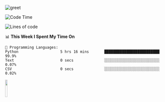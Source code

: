 ![greet](https://user-images.githubusercontent.com/44234583/146624354-9d461392-3676-4e7a-b12f-debc7319f53b.gif) 


<!--START_SECTION:waka-->
![Code Time](http://img.shields.io/badge/Code%20Time-317%20hrs%2014%20mins-blue)

![Lines of code](https://img.shields.io/badge/From%20Hello%20World%20I%27ve%20Written-366%20Thousand%20lines%20of%20code-blue)

📊 **This Week I Spent My Time On** 

```text
💬 Programming Languages: 
Python                   5 hrs 16 mins       █████████████████████████   99.9% 
Text                     0 secs              ░░░░░░░░░░░░░░░░░░░░░░░░░   0.07% 
CSV                      0 secs              ░░░░░░░░░░░░░░░░░░░░░░░░░   0.02%

```


<!--END_SECTION:waka-->
<img src="https://user-images.githubusercontent.com/44234583/191059235-95ebfce1-7fc7-4eee-baff-214d902e7c18.gif" width="12%"/>
